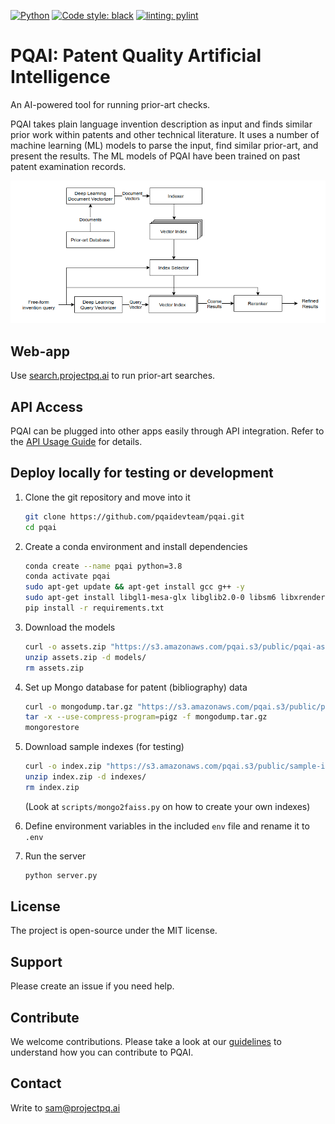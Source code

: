 
[![Python](https://img.shields.io/badge/python-v3.10-blue)]()
[![Code style: black](https://img.shields.io/badge/code%20style-black-000000.svg)](https://github.com/psf/black)
[![linting: pylint](https://img.shields.io/badge/linting-pylint-yellowgreen)](https://github.com/PyCQA/pylint)

# PQAI: Patent Quality Artificial Intelligence

An AI-powered tool for running prior-art checks.

PQAI takes plain language invention description as input and finds similar prior work within patents and other technical literature. It uses a number of machine learning (ML) models to parse the input, find similar prior-art, and present the results. The ML models of PQAI have been trained on past patent examination records.

![PQAI Architecture](docs/architecture.png)

## Web-app

Use [search.projectpq.ai](https://search.projectpq.ai) to run prior-art searches.

## API Access

PQAI can be plugged into other apps easily through API integration. Refer to the [API Usage Guide](docs/README-API.md) for details.

## Deploy locally for testing or development

1. Clone the git repository and move into it

   ```bash
   git clone https://github.com/pqaidevteam/pqai.git
   cd pqai
   ```

2. Create a conda environment and install dependencies

   ```bash
   conda create --name pqai python=3.8
   conda activate pqai
   sudo apt-get update && apt-get install gcc g++ -y
   sudo apt-get install libgl1-mesa-glx libglib2.0-0 libsm6 libxrender1 libxext6 -y
   pip install -r requirements.txt
   ```

3. Download the models

   ```bash
   curl -o assets.zip "https://s3.amazonaws.com/pqai.s3/public/pqai-assets-latest.zip"
   unzip assets.zip -d models/
   rm assets.zip
   ```

4. Set up Mongo database for patent (bibliography) data

   ```bash
   curl -o mongodump.tar.gz "https://s3.amazonaws.com/pqai.s3/public/pqai-mongo-dump.tar.gz"
   tar -x --use-compress-program=pigz -f mongodump.tar.gz
   mongorestore
   ```

5. Download sample indexes (for testing)

   ```bash
   curl -o index.zip "https://s3.amazonaws.com/pqai.s3/public/sample-index.zip"
   unzip index.zip -d indexes/
   rm index.zip
   ```

   (Look at `scripts/mongo2faiss.py` on how to create your own indexes)

6. Define environment variables in the included `env` file and rename it to `.env`

7. Run the server

   ```bash
   python server.py
   ```

## License

The project is open-source under the MIT license.

## Support

Please create an issue if you need help.

## Contribute

We welcome contributions. Please take a look at our [guidelines](./CONTRIBUTING.md) to understand how you can contribute to PQAI.

## Contact

Write to [sam@projectpq.ai](sam@projectpq.ai)
